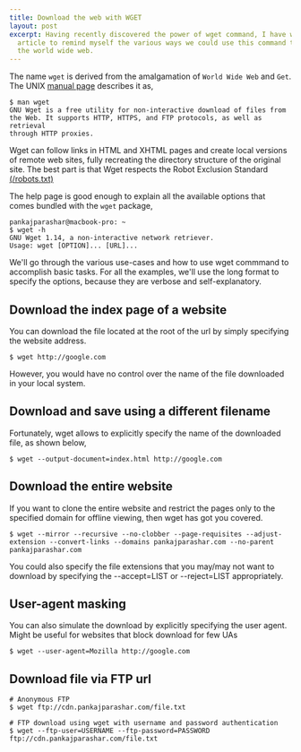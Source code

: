 ```yaml
---
title: Download the web with WGET
layout: post
excerpt: Having recently discovered the power of wget command, I have written this
  article to remind myself the various ways we could use this command to download
  the world wide web.
---
```


The name `wget` is derived from the amalgamation of `World Wide Web` and `Get`. The UNIX [manual page](http://unixhelp.ed.ac.uk/CGI/man-cgi?wget) describes it as,

```
$ man wget
GNU Wget is a free utility for non-interactive download of files from
the Web. It supports HTTP, HTTPS, and FTP protocols, as well as retrieval
through HTTP proxies.
```

Wget can follow links in HTML and XHTML pages and create local versions
of remote web sites, fully recreating the directory structure of the
original site. The best part is that Wget respects the Robot Exclusion Standard [(/robots.txt)](/robots.txt)

The help page is good enough to explain all the available options that comes bundled with the `wget` package,

```
pankajparashar@macbook-pro: ~
$ wget -h
GNU Wget 1.14, a non-interactive network retriever.
Usage: wget [OPTION]... [URL]...
```

We'll go through the various use-cases and how to use wget commmand to accomplish basic tasks. For all the examples, we'll use the long format to specify the options, because they are verbose and self-explanatory.

## Download the index page of a website

You can download the file located at the root of the url by simply specifying the website address.

```
$ wget http://google.com
```

However, you would have no control over the name of the file downloaded in your local system.

## Download and save using a different filename

Fortunately, wget allows to explicitly specify the name of the downloaded file, as shown below,

```
$ wget --output-document=index.html http://google.com
```

## Download the entire website

If you want to clone the entire website and restrict the pages only to the specified domain for offline viewing, then wget has got you covered.

```
$ wget --mirror --recursive --no-clobber --page-requisites --adjust-extension --convert-links --domains pankajparashar.com --no-parent pankajparashar.com
```

You could also specify the file extensions that you may/may not want to download by specifying the --accept=LIST or --reject=LIST appropriately.

## User-agent masking

You can also simulate the download by explicitly specifying the user agent. Might be useful for websites that block download for few UAs

```
$ wget --user-agent=Mozilla http://google.com
```

## Download file via FTP url  

```
# Anonymous FTP
$ wget ftp://cdn.pankajparashar.com/file.txt

# FTP download using wget with username and password authentication
$ wget --ftp-user=USERNAME --ftp-password=PASSWORD ftp://cdn.pankajparashar.com/file.txt
```